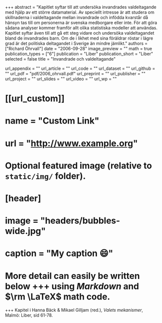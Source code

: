 +++
abstract = "Kapitlet syftar till att undersöka invandrades valdeltagande med hjälp av ett större datamaterial. Av speciellt intresse är att studera om skillnaderna i valdeltagande mellan invandrade och infödda kvarstår då hänsyn tas till om personerna är svenska medborgare eller inte. För att göra sådana analyser kommer framför allt olika statistiska modeller att användas. Kapitlet syftar även till att gå ett steg vidare och undersöka valdeltagandet bland de invandrades barn. Om de i likhet med sina föräldrar röstar i lägre grad är det politiska deltagandet i Sverige än mindre jämlikt."
authors = ["Richard Öhrvall"]
date = "2006-09-28"
image_preview = ""
math = true
publication_types = ["6"]
publication = "Liber"
publication_short = "Liber"
selected = false
title = "Invandrade och valdeltagande"

url_appendix = ""
url_article = ""
url_code = ""
url_dataset = ""
url_github = ""
url_pdf = "pdf/2006_ohrvall.pdf"
url_preprint = ""
url_publisher  = ""
url_project = ""
url_slides = ""
url_video = ""
url_wp = ""

# [[url_custom]]
# name = "Custom Link"
# url = "http://www.example.org"

# Optional featured image (relative to `static/img/` folder).
# [header]
# image = "headers/bubbles-wide.jpg"
# caption = "My caption :smile:"


# More detail can easily be written below +++ using *Markdown* and $\rm \LaTeX$ math code.
+++
Kapitel i Hanna Bäck & Mikael Gilljam (red.), *Valets mekanismer*, Malmö: Liber, sid 61-78.
